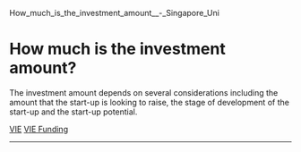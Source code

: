 How_much_is_the_investment_amount__-_Singapore_Uni



How much is the investment amount?
==================================

The investment amount depends on several considerations including the amount that the start-up is looking to raise, the stage of development of the start-up and the start-up potential.

[VIE](https://www.sutd.edu.sg/tag/vie/) [VIE Funding](https://www.sutd.edu.sg/tag/vie-funding/)

---

